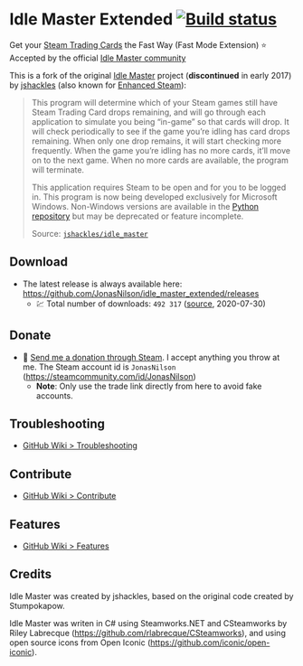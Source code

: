 Idle Master Extended [![Build status](https://ci.appveyor.com/api/projects/status/96wf12emnlbmo4sj?svg=true)](https://ci.appveyor.com/project/JonasNilson/idle-master-extended)
===========
Get your [Steam Trading Cards](https://steamcommunity.com/tradingcards/) the Fast Way (Fast Mode Extension)
⭐️ Accepted by the official [Idle Master community](https://steamcommunity.com/groups/idlemastery/discussions/0/1485487749771924917/)

This is a fork of the original [Idle Master](https://github.com/jshackles/idle_master) project (**discontinued** in early 2017) by [jshackles](https://github.com/jshackles) (also known for [Enhanced Steam](https://github.com/jshackles/Enhanced_Steam)):

> This program will determine which of your Steam games still have Steam Trading Card drops remaining, and will go through each application to simulate you being “in-game” so that cards will drop. It will check periodically to see if the game you’re idling has card drops remaining. When only one drop remains, it will start checking more frequently. When the game you’re idling has no more cards, it’ll move on to the next game. When no more cards are available, the program will terminate. 
> 
> This application requires Steam to be open and for you to be logged in.  This program is now being developed exclusively for Microsoft Windows. Non-Windows versions are available in the [Python repository](https://github.com/jshackles/idle_master_py) but may be deprecated or feature incomplete.
> 
> Source: [`jshackles/idle_master`](https://github.com/jshackles/idle_master) 

Download
-------
* The latest release is always available here: https://github.com/JonasNilson/idle_master_extended/releases
  * 💹 Total number of downloads: `492 317` ([source](https://somsubhra.com/github-release-stats/?username=JonasNilson&repository=idle_master_extended), 2020-07-30)

Donate
-------
* 🎉 [Send me a donation through Steam](https://steamcommunity.com/tradeoffer/new/?partner=180303553&token=gOgA5lWk). I accept anything you throw at me. The Steam account id is `JonasNilson` (https://steamcommunity.com/id/JonasNilson)
  * **Note**: Only use the trade link directly from here to avoid fake accounts.

Troubleshooting
-------
* [GitHub Wiki > Troubleshooting](https://github.com/JonasNilson/idle_master_extended/wiki/Troubleshooting-and-common-solutions)

Contribute
-------
* [GitHub Wiki > Contribute](https://github.com/JonasNilson/idle_master_extended/wiki/Contribute)

Features
-------
* [GitHub Wiki > Features](https://github.com/JonasNilson/idle_master_extended/wiki/Features)

Credits
-------
Idle Master was created by jshackles, based on the original code created by Stumpokapow.

Idle Master was writen in C# using Steamworks.NET and CSteamworks by Riley Labrecque (https://github.com/rlabrecque/CSteamworks), and using open source icons from Open Iconic (https://github.com/iconic/open-iconic).
